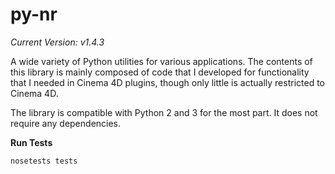 # py-nr

*Current Version: v1.4.3*

A wide variety of Python utilities for various applications. The contents of
this library is mainly composed of code that I developed for functionality that
I needed in Cinema 4D plugins, though only little is actually restricted to
Cinema 4D.

The library is compatible with Python 2 and 3 for the most part. It does not
require any dependencies.

__Run Tests__

    nosetests tests
